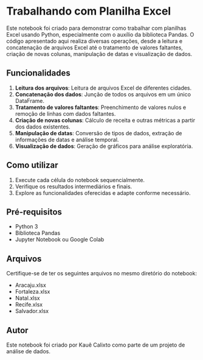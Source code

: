 ﻿# Trabalhando com Planilha Excel

Este notebook foi criado para demonstrar como trabalhar com planilhas Excel usando Python, especialmente com o auxílio da biblioteca Pandas. O código apresentado aqui realiza diversas operações, desde a leitura e concatenação de arquivos Excel até o tratamento de valores faltantes, criação de novas colunas, manipulação de datas e visualização de dados.

## Funcionalidades

1. **Leitura dos arquivos**: Leitura de arquivos Excel de diferentes cidades.
2. **Concatenação dos dados**: Junção de todos os arquivos em um único DataFrame.
3. **Tratamento de valores faltantes**: Preenchimento de valores nulos e remoção de linhas com dados faltantes.
4. **Criação de novas colunas**: Cálculo de receita e outras métricas a partir dos dados existentes.
5. **Manipulação de datas**: Conversão de tipos de dados, extração de informações de datas e análise temporal.
6. **Visualização de dados**: Geração de gráficos para análise exploratória.

## Como utilizar

1. Execute cada célula do notebook sequencialmente.
2. Verifique os resultados intermediários e finais.
3. Explore as funcionalidades oferecidas e adapte conforme necessário.

## Pré-requisitos

- Python 3
- Biblioteca Pandas
- Jupyter Notebook ou Google Colab

## Arquivos

Certifique-se de ter os seguintes arquivos no mesmo diretório do notebook:

- Aracaju.xlsx
- Fortaleza.xlsx
- Natal.xlsx
- Recife.xlsx
- Salvador.xlsx

## Autor

Este notebook foi criado por Kauê Calixto como parte de um projeto de análise de dados.

